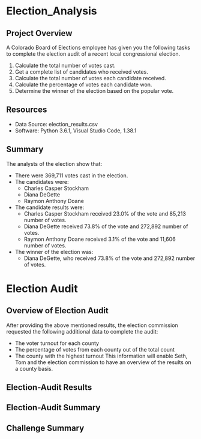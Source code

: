 # Election_Analysis

## Project Overview
A Colorado Board of Elections employee has given you the following tasks to complete the election audit of a recent local congressional election. 

1. Calculate the total number of votes cast. 
2. Get a complete list of candidates who received votes. 
3. Calculate the total number of votes each candidate received. 
4. Calculate the percentage of votes each candidate won. 
5. Determine the winner of the election based on the popular vote. 

## Resources 
- Data Source: election_results.csv
- Software: Python 3.6.1, Visual Studio Code, 1.38.1

## Summary 
The analysts of the election show that:
- There were 369,711 votes cast in the election. 
- The candidates were:
  - Charles Casper Stockham
  - Diana DeGette
  - Raymon Anthony Doane
- The candidate results were:
  - Charles Casper Stockham received 23.0% of the vote and 85,213 number of votes.
  - Diana DeGette received 73.8% of the vote and 272,892 number of votes. 
  - Raymon Anthony Doane received 3.1% of the vote and 11,606 number of votes. 
- The winner of the election was: 
  - Diana DeGette, who received 73.8% of the vote and 272,892 number of votes. 

# Election Audit

## Overview of Election Audit
After providing the above mentioned results, the election commission requested the following additional data to complete the audit:
- The voter turnout for each county
- The percentage of votes from each county out of the total count
- The county with the highest turnout
This information will enable Seth, Tom and the election commission to have an overview of the results on a county basis. 

## Election-Audit Results

## Election-Audit Summary

## Challenge Summary
